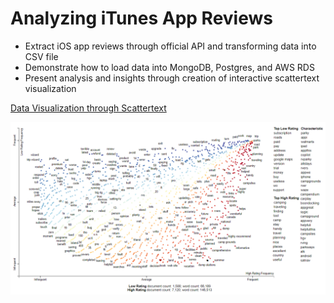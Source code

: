 # Analyzing iTunes App Reviews

- Extract iOS app reviews through official API and transforming data into CSV file
- Demonstrate how to load data into MongoDB, Postgres, and AWS RDS
- Present analysis and insights through creation of interactive scattertext visualization

[Data Visualization through Scattertext](http://gyhou.com/iTunes-RV-App-Reviews-Scattertext.html)

![itunes_rv_app_reviews_scattertext](/itunes_rv_app_reviews_scattertext.png)
